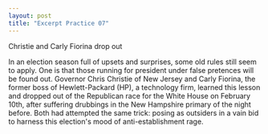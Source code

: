 ```yaml
---
layout: post
title: "Excerpt Practice 07"
---
```


Christie and Carly Fiorina drop out

In an election season full of upsets and surprises, some old rules still seem to apply. One is that those running for president under false pretences will be found out. Governor Chris Christie of New Jersey and Carly Fiorina, the former boss of Hewlett-Packard (HP), a technology firm, learned this lesson and dropped out of the Republican race for the White House on February 10th, after suffering drubbings in the New Hampshire primary of the night before. Both had attempted the same trick: posing as outsiders in a vain bid to harness this election's mood of anti-establishment rage.

